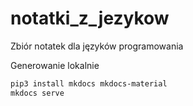 # notatki_z_jezykow
Zbiór notatek dla języków programowania



Generowanie lokalnie

```bash
pip3 install mkdocs mkdocs-material
mkdocs serve
```
